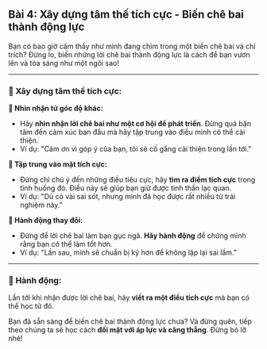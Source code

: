 ## Bài 4: Xây dựng tâm thế tích cực - Biến chê bai thành động lực

Bạn có bao giờ cảm thấy như mình đang chìm trong một biển chê bai và chỉ trích? Đừng lo, biến những lời chê bai thành động lực là cách để bạn vươn lên và tỏa sáng như một ngôi sao!

---

### 📌 Xây dựng tâm thế tích cực:

**🔹 Nhìn nhận từ góc độ khác:**
- Hãy **nhìn nhận lời chê bai như một cơ hội để phát triển**. Đừng quá bận tâm đến cảm xúc ban đầu mà hãy tập trung vào điều mình có thể cải thiện.
- Ví dụ: "Cảm ơn vì góp ý của bạn, tôi sẽ cố gắng cải thiện trong lần tới."

**🔹 Tập trung vào mặt tích cực:**
- Đừng chỉ chú ý đến những điều tiêu cực, hãy **tìm ra điểm tích cực** trong tình huống đó. Điều này sẽ giúp bạn giữ được tinh thần lạc quan.
- Ví dụ: "Dù có vài sai sót, nhưng mình đã học được rất nhiều từ trải nghiệm này."

**🔹 Hành động thay đổi:**
- Đừng để lời chê bai làm bạn gục ngã. **Hãy hành động** để chứng minh rằng bạn có thể làm tốt hơn.
- Ví dụ: "Lần sau, mình sẽ chuẩn bị kỹ hơn để không lặp lại sai lầm."

---

### 🚀 Hành động:

Lần tới khi nhận được lời chê bai, hãy **viết ra một điều tích cực** mà bạn có thể học từ đó.

Bạn đã sẵn sàng để biến chê bai thành động lực chưa? Và đừng quên, tiếp theo chúng ta sẽ học cách **đối mặt với áp lực và căng thẳng**. Đừng bỏ lỡ nhé!